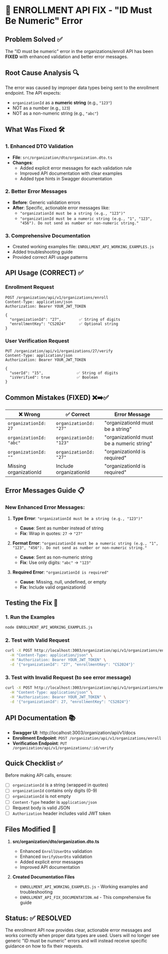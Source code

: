 # 🔧 ENROLLMENT API FIX - "ID Must Be Numeric" Error

## Problem Solved ✅

The "ID must be numeric" error in the organizations/enroll API has been **FIXED** with enhanced validation and better error messages.

## Root Cause Analysis 🔍

The error was caused by improper data types being sent to the enrollment endpoint. The API expects:
- `organizationId` as a **numeric string** (e.g., `"123"`)
- NOT as a number (e.g., `123`)
- NOT as a non-numeric string (e.g., `"abc"`)

## What Was Fixed 🛠️

### 1. Enhanced DTO Validation
- **File**: `src/organization/dto/organization.dto.ts`
- **Changes**:
  - Added explicit error messages for each validation rule
  - Improved API documentation with clear examples
  - Added type hints in Swagger documentation

### 2. Better Error Messages
- **Before**: Generic validation errors
- **After**: Specific, actionable error messages like:
  - `"organizationId must be a string (e.g., "123")"`
  - `"organizationId must be a numeric string (e.g., "1", "123", "456"). Do not send as number or non-numeric string."`

### 3. Comprehensive Documentation
- Created working examples file: `ENROLLMENT_API_WORKING_EXAMPLES.js`
- Added troubleshooting guide
- Provided correct API usage patterns

## API Usage (CORRECT) ✅

### Enrollment Request
```http
POST /organization/api/v1/organizations/enroll
Content-Type: application/json
Authorization: Bearer YOUR_JWT_TOKEN

{
  "organizationId": "27",        ✅ String of digits
  "enrollmentKey": "CS2024"      ✅ Optional string
}
```

### User Verification Request
```http
PUT /organization/api/v1/organizations/27/verify
Content-Type: application/json
Authorization: Bearer YOUR_JWT_TOKEN

{
  "userId": "15",               ✅ String of digits
  "isVerified": true            ✅ Boolean
}
```

## Common Mistakes (FIXED) ❌➡️✅

| ❌ Wrong | ✅ Correct | Error Message |
|----------|------------|---------------|
| `organizationId: 27` | `organizationId: "27"` | "organizationId must be a string" |
| `organizationId: "abc"` | `organizationId: "123"` | "organizationId must be a numeric string" |
| `organizationId: ""` | `organizationId: "27"` | "organizationId is required" |
| Missing organizationId | Include organizationId | "organizationId is required" |

## Error Messages Guide 📋

### New Enhanced Error Messages:
1. **Type Error**: `"organizationId must be a string (e.g., "123")"`
   - **Cause**: Sent as number instead of string
   - **Fix**: Wrap in quotes: `27` → `"27"`

2. **Format Error**: `"organizationId must be a numeric string (e.g., "1", "123", "456"). Do not send as number or non-numeric string."`
   - **Cause**: Sent as non-numeric string
   - **Fix**: Use only digits: `"abc"` → `"123"`

3. **Required Error**: `"organizationId is required"`
   - **Cause**: Missing, null, undefined, or empty
   - **Fix**: Include valid organizationId

## Testing the Fix 🧪

### 1. Run the Examples
```bash
node ENROLLMENT_API_WORKING_EXAMPLES.js
```

### 2. Test with Valid Request
```bash
curl -X POST http://localhost:3003/organization/api/v1/organizations/enroll \
  -H "Content-Type: application/json" \
  -H "Authorization: Bearer YOUR_JWT_TOKEN" \
  -d '{"organizationId": "27", "enrollmentKey": "CS2024"}'
```

### 3. Test with Invalid Request (to see error message)
```bash
curl -X POST http://localhost:3003/organization/api/v1/organizations/enroll \
  -H "Content-Type: application/json" \
  -H "Authorization: Bearer YOUR_JWT_TOKEN" \
  -d '{"organizationId": 27, "enrollmentKey": "CS2024"}'
```

## API Documentation 📚

- **Swagger UI**: http://localhost:3003/organization/api/v1/docs
- **Enrollment Endpoint**: `POST /organization/api/v1/organizations/enroll`
- **Verification Endpoint**: `PUT /organization/api/v1/organizations/:id/verify`

## Quick Checklist ✅

Before making API calls, ensure:
- [ ] `organizationId` is a string (wrapped in quotes)
- [ ] `organizationId` contains only digits (0-9)
- [ ] `organizationId` is not empty
- [ ] `Content-Type` header is `application/json`
- [ ] Request body is valid JSON
- [ ] `Authorization` header includes valid JWT token

## Files Modified 📝

1. **src/organization/dto/organization.dto.ts**
   - Enhanced `EnrollUserDto` validation
   - Enhanced `VerifyUserDto` validation
   - Added explicit error messages
   - Improved API documentation

2. **Created Documentation Files**
   - `ENROLLMENT_API_WORKING_EXAMPLES.js` - Working examples and troubleshooting
   - `ENROLLMENT_API_FIX_DOCUMENTATION.md` - This comprehensive fix guide

## Status: ✅ RESOLVED

The enrollment API now provides clear, actionable error messages and works correctly when proper data types are used. Users will no longer see generic "ID must be numeric" errors and will instead receive specific guidance on how to fix their requests.
